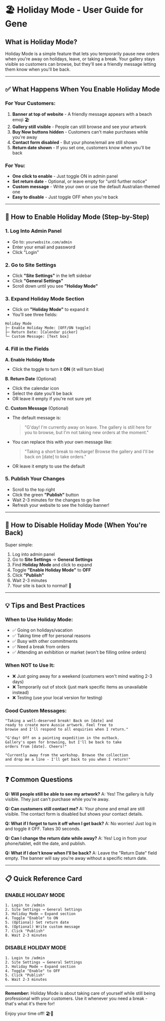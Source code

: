 # 🏖️ Holiday Mode - User Guide for Gene

## What is Holiday Mode?

Holiday Mode is a simple feature that lets you temporarily pause new orders when you're away on holidays, leave, or taking a break. Your gallery stays visible so customers can browse, but they'll see a friendly message letting them know when you'll be back.

---

## ✅ What Happens When You Enable Holiday Mode

### For Your Customers:
1. **Banner at top of website** - A friendly message appears with a beach emoji 🏖️
2. **Gallery still visible** - People can still browse and see your artwork
3. **Buy Now buttons hidden** - Customers can't make purchases while you're away
4. **Contact form disabled** - But your phone/email are still shown
5. **Return date shown** - If you set one, customers know when you'll be back

### For You:
- **One click to enable** - Just toggle ON in admin panel
- **Set return date** - Optional, or leave empty for "until further notice"
- **Custom message** - Write your own or use the default Australian-themed one
- **Easy to disable** - Just toggle OFF when you're back

---

## 📝 How to Enable Holiday Mode (Step-by-Step)

### 1. Log Into Admin Panel
- Go to: `yourwebsite.com/admin`
- Enter your email and password
- Click "Login"

### 2. Go to Site Settings
- Click **"Site Settings"** in the left sidebar
- Click **"General Settings"**
- Scroll down until you see **"Holiday Mode"**

### 3. Expand Holiday Mode Section
- Click on **"Holiday Mode"** to expand it
- You'll see three fields:

```
Holiday Mode
├─ Enable Holiday Mode: [OFF/ON toggle]
├─ Return Date: [Calendar picker]
└─ Custom Message: [Text box]
```

### 4. Fill in the Fields

**A. Enable Holiday Mode**
- Click the toggle to turn it **ON** (it will turn blue)

**B. Return Date** (Optional)
- Click the calendar icon
- Select the date you'll be back
- OR leave it empty if you're not sure yet

**C. Custom Message** (Optional)
- The default message is:
  > "G'day! I'm currently away on leave. The gallery is still here for you to browse, but I'm not taking new orders at the moment."
- You can replace this with your own message like:
  > "Taking a short break to recharge! Browse the gallery and I'll be back on [date] to take orders."
- OR leave it empty to use the default

### 5. Publish Your Changes
- Scroll to the top right
- Click the green **"Publish"** button
- Wait 2-3 minutes for the changes to go live
- Refresh your website to see the holiday banner!

---

## 🔄 How to Disable Holiday Mode (When You're Back)

Super simple:

1. Log into admin panel
2. Go to **Site Settings** → **General Settings**
3. Find **Holiday Mode** and click to expand
4. Toggle **"Enable Holiday Mode"** to **OFF**
5. Click **"Publish"**
6. Wait 2-3 minutes
7. Your site is back to normal! 🎉

---

## 💡 Tips and Best Practices

### When to Use Holiday Mode:
- ✅ Going on holidays/vacation
- ✅ Taking time off for personal reasons
- ✅ Busy with other commitments
- ✅ Need a break from orders
- ✅ Attending an exhibition or market (won't be filling online orders)

### When NOT to Use It:
- ❌ Just going away for a weekend (customers won't mind waiting 2-3 days)
- ❌ Temporarily out of stock (just mark specific items as unavailable instead)
- ❌ Testing (use your local version for testing)

### Good Custom Messages:
```
"Taking a well-deserved break! Back on [date] and 
ready to create more Aussie artwork. Feel free to 
browse and I'll respond to all enquiries when I return."

"G'day! Off on a painting expedition in the outback. 
Gallery's open for browsing, but I'll be back to take 
orders from [date]. Cheers!"

"Currently away from the workshop. Browse the collection 
and drop me a line - I'll get back to you when I return!"
```

---

## ❓ Common Questions

**Q: Will people still be able to see my artwork?**
A: Yes! The gallery is fully visible. They just can't purchase while you're away.

**Q: Can customers still contact me?**
A: Your phone and email are still visible. The contact form is disabled but shows your contact details.

**Q: What if I forget to turn it off when I get back?**
A: No worries! Just log in and toggle it OFF. Takes 30 seconds.

**Q: Can I change the return date while away?**
A: Yes! Log in from your phone/tablet, edit the date, and publish.

**Q: What if I don't know when I'll be back?**
A: Leave the "Return Date" field empty. The banner will say you're away without a specific return date.

---

## 📋 Quick Reference Card

### ENABLE HOLIDAY MODE
```
1. Login to /admin
2. Site Settings → General Settings
3. Holiday Mode → Expand section
4. Toggle "Enable" to ON
5. (Optional) Set return date
6. (Optional) Write custom message
7. Click "Publish"
8. Wait 2-3 minutes
```

### DISABLE HOLIDAY MODE
```
1. Login to /admin
2. Site Settings → General Settings
3. Holiday Mode → Expand section
4. Toggle "Enable" to OFF
5. Click "Publish"
6. Wait 2-3 minutes
```

---

**Remember:** Holiday Mode is about taking care of yourself while still being professional with your customers. Use it whenever you need a break - that's what it's there for!

Enjoy your time off! 🏖️🎨
